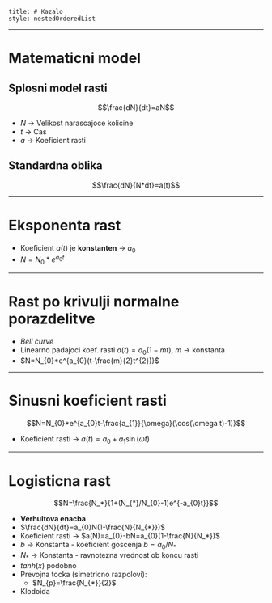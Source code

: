 ```table-of-contents
title: # Kazalo
style: nestedOrderedList
```
---
# Matematicni model
## Splosni model rasti
$$\frac{dN}{dt}=aN$$
- $N$ -> Velikost narascajoce kolicine
- $t$ -> Cas
- $a$ -> Koeficient rasti 
## Standardna oblika
$$\frac{dN}{N*dt}=a(t)$$

---
# Eksponenta rast
- Koeficient $a(t)$ je **konstanten** -> $a_{0}$
- $N=N_{0}*e^{a_{0}t}$ 
---
# Rast po krivulji normalne porazdelitve
- *Bell curve*
- Linearno padajoci koef. rasti $a(t)=a_{0}(1-mt)$, $m$ -> konstanta
- $N=N_{0}*e^{a_{0}(t-\frac{m}{2}t^{2})}$
---
# Sinusni koeficient rasti
$$N=N_{0}*e^{a_{0}t-\frac{a_{1}}{\omega}(\cos(\omega t)-1)}$$
- Koeficient rasti -> $a(t)=a_{0}+a_{1}\sin(\omega t)$
---
# Logisticna rast
$$N=\frac{N_*}{1+(N_{*}/N_{0}-1)e^{-a_{0}t}}$$
- **Verhultova enacba**
- $\frac{dN}{dt}=a_{0}N(1-\frac{N}{N_{*}})$
- Koeficient rasti -> $a(N)=a_{0}-bN=a_{0}(1-\frac{N}{N_*})$
- $b$ -> Konstanta - koeficient goscenja $b=a_{0}/N_{*}$
- $N_{*}$ -> Konstanta - ravnotezna vrednost ob koncu rasti
- $tanh(x)$ podobno
- Prevojna tocka (simetricno razpolovi):
	- $N_{p}=\frac{N_{*}}{2}$ 
- Klodoida